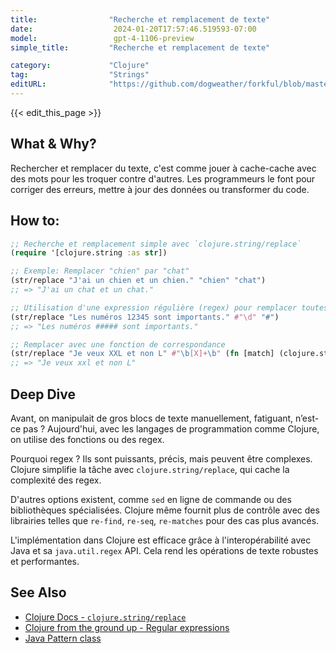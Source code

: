 ```yaml
---
title:                "Recherche et remplacement de texte"
date:                  2024-01-20T17:57:46.519593-07:00
model:                 gpt-4-1106-preview
simple_title:         "Recherche et remplacement de texte"

category:             "Clojure"
tag:                  "Strings"
editURL:              "https://github.com/dogweather/forkful/blob/master/content/fr/clojure/searching-and-replacing-text.md"
---
```


{{< edit_this_page >}}

## What & Why?
Rechercher et remplacer du texte, c'est comme jouer à cache-cache avec des mots pour les troquer contre d'autres. Les programmeurs le font pour corriger des erreurs, mettre à jour des données ou transformer du code.

## How to:
```Clojure
;; Recherche et remplacement simple avec `clojure.string/replace`
(require '[clojure.string :as str])

;; Exemple: Remplacer "chien" par "chat"
(str/replace "J'ai un chien et un chien." "chien" "chat")
;; => "J'ai un chat et un chat."

;; Utilisation d'une expression régulière (regex) pour remplacer toutes les occurrences d'une chiffre par un '#'
(str/replace "Les numéros 12345 sont importants." #"\d" "#")
;; => "Les numéros ##### sont importants."

;; Remplacer avec une fonction de correspondance
(str/replace "Je veux XXL et non L" #"\b[X]+\b" (fn [match] (clojure.string/lower-case match)))
;; => "Je veux xxl et non L"
```

## Deep Dive
Avant, on manipulait de gros blocs de texte manuellement, fatiguant, n’est-ce pas ? Aujourd'hui, avec les langages de programmation comme Clojure, on utilise des fonctions ou des regex. 

Pourquoi regex ? Ils sont puissants, précis, mais peuvent être complexes. Clojure simplifie la tâche avec `clojure.string/replace`, qui cache la complexité des regex.

D'autres options existent, comme `sed` en ligne de commande ou des bibliothèques spécialisées. Clojure même fournit plus de contrôle avec des librairies telles que `re-find`, `re-seq`, `re-matches` pour des cas plus avancés.

L'implémentation dans Clojure est efficace grâce à l'interopérabilité avec Java et sa `java.util.regex` API. Cela rend les opérations de texte robustes et performantes.

## See Also
- [Clojure Docs - `clojure.string/replace`](https://clojuredocs.org/clojure.string/replace)
- [Clojure from the ground up - Regular expressions](https://aphyr.com/posts/305-clojure-from-the-ground-up-regular-expressions)
- [Java Pattern class](https://docs.oracle.com/javase/8/docs/api/java/util/regex/Pattern.html)
